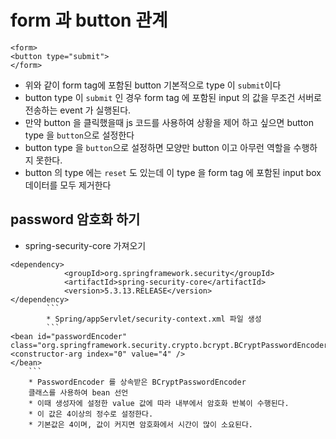 # form 과 button 관계

```
<form>
<button type="submit">
</form>
```
* 위와 같이 form tag에 포함된 button 기본적으로 type 이 ```submit```이다
* button type 이 ```submit``` 인 경우 form tag 에 포함된 input 의 값을 무조건 서버로 전송하는 event 가 실행된다.
* 만약 button 을 클릭했을때 js 코드를 사용하여 상황을 제어 하고 싶으면 button type 을 ```button```으로 설정한다
* button type 을 ```button```으로 설정하면 모양만 button 이고 아무런 역할을 수행하지 못한다.
* button 의 type 에는 ```reset``` 도 있는데 이 type 을 form tag 에 포함된 input box 데이터를 모두 제거한다

## password 암호화 하기
* spring-security-core 가져오기
```
<dependency>
			<groupId>org.springframework.security</groupId>
			<artifactId>spring-security-core</artifactId>
			<version>5.3.13.RELEASE</version>
</dependency>
		```
		* Spring/appServlet/security-context.xml 파일 생성
		```
<bean id="passwordEncoder"
class="org.springframework.security.crypto.bcrypt.BCryptPasswordEncoder">
<constructor-arg index="0" value="4" />
</bean>
	```
	* PasswordEncoder 를 상속받은 BCryptPasswordEncoder
	클래스를 사용하여 bean 선언
	* 이때 생성자에 설정한 value 값에 따라 내부에서 암호화 반복이 수행된다.
	* 이 값은 4이상의 정수로 설정한다.
	* 기본값은 4이며, 값이 커지면 암호화에서 시간이 많이 소요된다.
